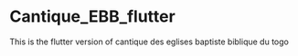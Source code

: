 # Cantique_EBB_flutter
This is the flutter version of cantique des eglises baptiste biblique du togo
